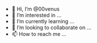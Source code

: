 - 👋 Hi, I’m @00venus
- 👀 I’m interested in ...
- 🌱 I’m currently learning ...
- 💞️ I’m looking to collaborate on ...
- 📫 How to reach me ...

<!---
00venus/00venus is a ✨ special ✨ repository because its `README.md` (this file) appears on your GitHub profile.
You can click the Preview link to take a look at your changes.
--->
